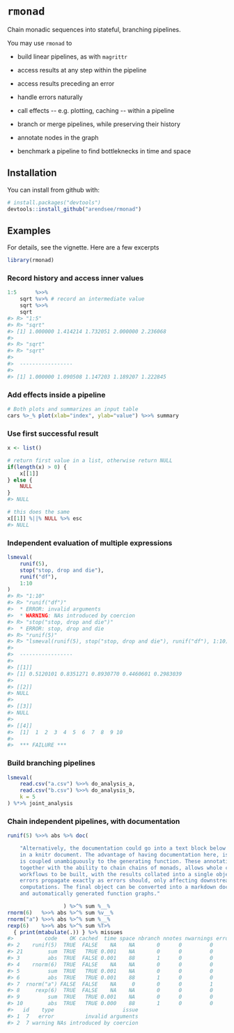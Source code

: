 # `rmonad`

Chain monadic sequences into stateful, branching pipelines.

You may use `rmonad` to

 * build linear pipelines, as with `magrittr`

 * access results at any step within the pipeline

 * access results preceding an error

 * handle errors naturally

 * call effects -- e.g. plotting, caching -- within a pipeline

 * branch or merge pipelines, while preserving their history

 * annotate nodes in the graph

 * benchmark a pipeline to find bottleknecks in time and space 


## Installation

You can install from github with:


```r
# install.packages("devtools")
devtools::install_github("arendsee/rmonad")
```

## Examples

For details, see the vignette. Here are a few excerpts


```r
library(rmonad)
```


### Record history and access inner values


```r
1:5      %>>%
    sqrt %v>% # record an intermediate value
    sqrt %>>%
    sqrt
#> R> "1:5"
#> R> "sqrt"
#> [1] 1.000000 1.414214 1.732051 2.000000 2.236068
#> 
#> R> "sqrt"
#> R> "sqrt"
#> 
#>  ----------------- 
#> 
#> [1] 1.000000 1.090508 1.147203 1.189207 1.222845
```


### Add effects inside a pipeline


```r
# Both plots and summarizes an input table
cars %>_% plot(xlab="index", ylab="value") %>>% summary
```


### Use first successful result


```r
x <- list()

# return first value in a list, otherwise return NULL
if(length(x) > 0) {
    x[[1]]
} else {
    NULL
}
#> NULL

# this does the same
x[[1]] %||% NULL %>% esc
#> NULL
```


### Independent evaluation of multiple expressions


```r
lsmeval(
    runif(5),
    stop("stop, drop and die"),
    runif("df"),
    1:10
)
#> R> "1:10"
#> R> "runif("df")"
#>  * ERROR: invalid arguments
#>  * WARNING: NAs introduced by coercion
#> R> "stop("stop, drop and die")"
#>  * ERROR: stop, drop and die
#> R> "runif(5)"
#> R> "lsmeval(runif(5), stop("stop, drop and die"), runif("df"), 1:10)"
#> 
#>  ----------------- 
#> 
#> [[1]]
#> [1] 0.5120101 0.8351271 0.8930770 0.4460601 0.2983039
#> 
#> [[2]]
#> NULL
#> 
#> [[3]]
#> NULL
#> 
#> [[4]]
#>  [1]  1  2  3  4  5  6  7  8  9 10
#> 
#>  *** FAILURE ***
```


### Build branching pipelines


```r
lsmeval(
    read.csv("a.csv") %>>% do_analysis_a,
    read.csv("b.csv") %>>% do_analysis_b,
    k = 5
) %*>% joint_analysis
```


### Chain independent pipelines, with documentation


```r
runif(5) %>>% abs %>% doc(

    "Alternatively, the documentation could go into a text block below the code
    in a knitr document. The advantage of having documentation here, is that it
    is coupled unambiguously to the generating function. These annotations,
    together with the ability to chain chains of monads, allows whole complex
    workflows to be built, with the results collated into a single object. All
    errors propagate exactly as errors should, only affecting downstream
    computations. The final object can be converted into a markdown document
    and automatically generated function graphs."

                  ) %>^% sum %__%
rnorm(6)   %>>% abs %>^% sum %v__%
rnorm("a") %>>% abs %>^% sum %__%
rexp(6)    %>>% abs %>^% sum %T>%
  { print(mtabulate(.)) } %>% missues
#>          code    OK cached  time space nbranch nnotes nwarnings error doc
#> 2    runif(5)  TRUE  FALSE    NA    NA       0      0         0     0   0
#> 21        sum  TRUE   TRUE 0.001    NA       0      0         0     0   0
#> 3         abs  TRUE  FALSE 0.001    88       1      0         0     0   1
#> 4    rnorm(6)  TRUE  FALSE    NA    NA       0      0         0     0   0
#> 5         sum  TRUE   TRUE 0.001    NA       0      0         0     0   0
#> 6         abs  TRUE   TRUE 0.001    88       1      0         0     0   0
#> 7  rnorm("a") FALSE  FALSE    NA     0       0      0         1     1   0
#> 8     rexp(6)  TRUE  FALSE    NA    NA       0      0         0     0   0
#> 9         sum  TRUE   TRUE 0.001    NA       0      0         0     0   0
#> 10        abs  TRUE   TRUE 0.000    88       1      0         0     0   0
#>   id    type                      issue
#> 1  7   error          invalid arguments
#> 2  7 warning NAs introduced by coercion
```
